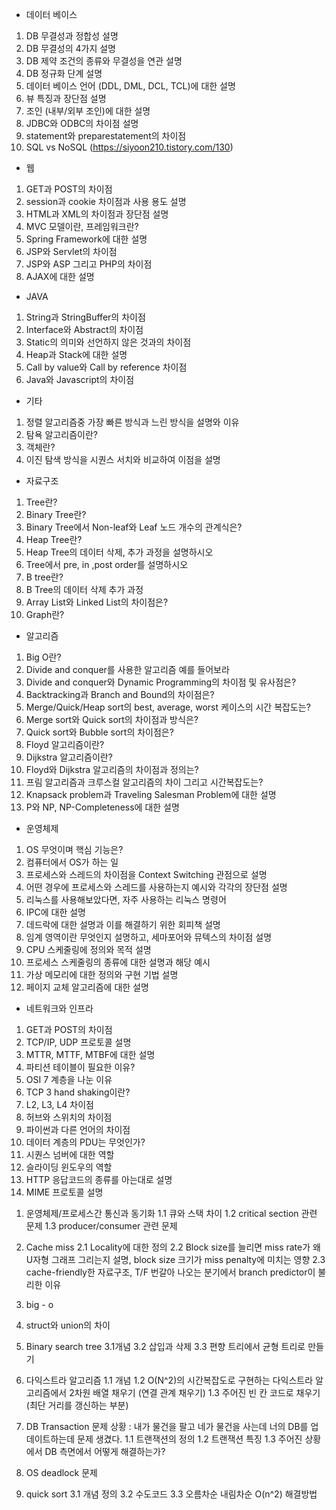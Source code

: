  - 데이터 베이스 
 1) DB 무결성과 정합성 설명
 2) DB 무결성의 4가지 설명
 3) DB 제약 조건의 종류와 무결성을 연관 설명
 4) DB 정규화 단계 설명
 5) 데이터 베이스 언어 (DDL, DML, DCL, TCL)에 대한 설명
 6) 뷰 특징과 장단점 설명
 7) 조인 (내부/외부 조인)에 대한 설명
 8) JDBC와 ODBC의 차이점 설명
 9) statement와 preparestatement의 차이점
10) SQL vs NoSQL (https://siyoon210.tistory.com/130)
 
- 웹
 1) GET과 POST의 차이점
 2) session과 cookie 차이점과 사용 용도 설명
 3) HTML과 XML의 차이점과 장단점 설명
 4) MVC 모델이란, 프레임워크란?
 5) Spring Framework에 대한 설명 
 6) JSP와 Servlet의 차이점
 7) JSP와 ASP 그리고 PHP의 차이점
 8) AJAX에 대한 설명
 
 - JAVA
 1) String과 StringBuffer의 차이점
 2) Interface와 Abstract의 차이점
 3) Static의 의미와 선언하지 않은 것과의 차이점
 4) Heap과 Stack에 대한 설명
 5) Call by value와 Call by reference 차이점
 6) Java와 Javascript의 차이점
 
 - 기타
 1) 정렬 알고리즘중 가장 빠른 방식과 느린 방식을 설명와 이유
 2) 탐욕 알고리즘이란?
 3) 객체란?
 4) 이진 탐색 방식을 시퀀스 서치와 비교하여 이점을 설명
 

- 자료구조
 1) Tree란?
 2) Binary Tree란?
 3) Binary Tree에서 Non-leaf와 Leaf 노드 개수의 관계식은?
 4) Heap Tree란?
 5) Heap Tree의 데이터 삭제, 추가 과정을 설명하시오
 6) Tree에서 pre, in ,post order를 설명하시오
 7) B tree란?
 8) B Tree의 데이터 삭제 추가 과정
 9) Array List와 Linked List의 차이점은?
 10) Graph란?
 - 알고리즘
 1) Big O란?
 2) Divide and conquer를 사용한 알고리즘 예를 들어보라
 3) Divide and conquer와 Dynamic Programming의 차이점 및 유사점은?
 4) Backtracking과 Branch and Bound의 차이점은? 
 5) Merge/Quick/Heap sort의 best, average, worst 케이스의 시간 복잡도는?
 6) Merge sort와 Quick sort의 차이점과 방식은?
 7) Quick sort와 Bubble sort의 차이점은?
 8) Floyd 알고리즘이란?
 9) Dijkstra 알고리즘이란?
 10) Floyd와 Dijkstra 알고리즘의 차이점과 정의는?
 11) 프림 알고리즘과 크루스컬 알고리즘의 차이 그리고 시간복잡도는?
 12) Knapsack problem과 Traveling Salesman Problem에 대한 설명
 13) P와 NP, NP-Completeness에 대한 설명
 
 - 운영체제
 1) OS 무엇이며 핵심 기능은?
 2) 컴퓨터에서 OS가 하는 일
 3) 프로세스와 스레드의 차이점을 Context Switching 관점으로 설명
 4) 어떤 경우에 프로세스와 스레드를 사용하는지 예시와 각각의 장단점 설명
 5) 리눅스를 사용해보았다면, 자주 사용하는 리눅스 명령어
 6) IPC에 대한 설명
 7) 데드락에 대한 설명과 이를 해결하기 위한 회피책 설명
 8) 임계 영역이란 무엇인지 설명하고, 세마포어와 뮤텍스의 차이점 설명
 9) CPU 스케줄링에 정의와 목적 설명
 10) 프로세스 스케줄링의 종류에 대한 설명과 해당 예시
 11) 가상 메모리에 대한 정의와 구현 기법 설명
 12) 페이지 교체 알고리즘에 대한 설명
 
 
 - 네트워크와 인프라 
 1) GET과 POST의 차이점
 2) TCP/IP, UDP 프로토콜 설명
 3) MTTR, MTTF, MTBF에 대한 설명
 4) 파티션 테이블이 필요한 이유?
 5) OSI 7 계층을 나눈 이유
 6) TCP 3 hand shaking이란?
 7) L2, L3, L4 차이점
 8) 허브와 스위치의 차이점
 9) 파이썬과 다른 언어의 차이점
 10) 데이터 계층의 PDU는 무엇인가?
 11) 시퀀스 넘버에 대한 역할
 12) 슬라이딩 윈도우의 역할
 13) HTTP 응답코드의 종류를 아는대로 설명
 14) MIME 프로토콜 설명

1. 운영체제/프로세스간 통신과 동기화
1.1 큐와 스택 차이
1.2 critical section 관련 문제
1.3 producer/consumer 관련 문제

2. Cache miss
2.1 Locality에 대한 정의
2.2 Block size를 늘리면 miss rate가 왜 U자형 그래프 그리는지 설명, block size 크기가 miss penalty에 미치는 영향
2.3 cache-friendly한 자료구조, T/F 번갈아 나오는 분기에서 branch predictor이 불리한 이유

1. big - o

2. struct와 union의 차이

3. Binary search tree
3.1개념
3.2 삽입과 삭제
3.3 편향 트리에서 균형 트리로 만들기

1. 다익스트라 알고리즘
1.1 개념
1.2 O(N^2)의 시간복잡도로 구현하는 다익스트라 알고리즘에서 2차원 배열 채우기 (연결 관계 채우기)
1.3 주어진 빈 칸 코드로 채우기 (최단 거리를 갱신하는 부분)

1. DB Transaction
문제 상황 :
내가 물건을 팔고 네가 물건을 사는데
너의 DB를 업데이트하는데 문제 생겼다.
1.1 트랜잭션의 정의
1.2 트랜잭션 특징	
1.3 주어진 상황에서 DB 측면에서 어떻게 해결하는가?

2. OS deadlock 문제

3. quick sort
3.1 개념 정의
3.2 수도코드
3.3 오름차순 내림차순 O(n^2) 해결방법
